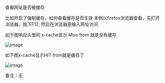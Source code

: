 查看网站是否被缓存

比如开启了强制缓存，如何查看缓存是否生效 本例以firefox浏览器查看，先打开浏览器，按下F12, 然后在浏览器是输入网址访问

如下图响应头里的 x-cache显示 Miss from 就是没有缓存

![image](https://user-images.githubusercontent.com/90588289/133747313-22ca6c7c-1caa-4ad8-82e0-d1db398c4972.png)

如下图x-cache显示HIT from就是缓存了

![image](https://user-images.githubusercontent.com/90588289/133747338-dcd0cfff-646b-4d3e-9eff-b7a91785f16e.png)

备注：无
